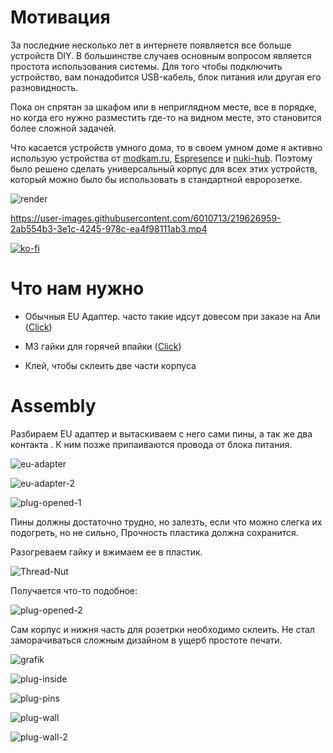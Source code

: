 # Мотивация

За последние несколько лет в интернете появляется все больше устройств DIY. В большинстве случаев основным вопросом является простота использования системы. Для того чтобы подключить устройство, вам понадобится USB-кабель, блок питания или другая его разновидность.

Пока он спрятан за шкафом или в неприглядном месте, все в порядке, но когда его нужно разместить где-то на видном месте, это становится более сложной задачей.

Что касается устройств умного дома, то в своем умном доме я активно использую устройства от [modkam.ru](https://modkam.ru/2022/12/14/presence_sensor/), [Espresence](https://espresense.com/) и [nuki-hub](https://github.com/technyon/nuki_hub). Поэтому было решено сделать универсальный корпус для всех этих устройств, который можно было бы использовать в стандартной евророзетке.

![render](https://github.com/Diddlik/eu-plug-diy-case/blob/main/images/render.png)

https://user-images.githubusercontent.com/6010713/219626959-2ab554b3-3e1c-4245-978c-ea4f98111ab3.mp4


[![ko-fi](https://ko-fi.com/img/githubbutton_sm.svg)](https://ko-fi.com/V7V2IUF3M)


# Что нам нужно

- Обычныя EU Адаптер. часто такие идсут довесом при заказе на Али ([Click](https://alishort.com/WNKiC))

- M3 гайки для горячей впайки ([Click](https://alishort.com/acRTb))

- Клей, чтобы склеить две части корпуса

  


# Assembly

Разбираем EU адаптер и вытаскиваем с него сами пины, а так же два контакта . К ним позже припаиваются провода от блока питания. 

![eu-adapter](https://github.com/Diddlik/eu-plug-diy-case/blob/main/images/eu-adapter.jpg)

![eu-adapter-2](https://github.com/Diddlik/eu-plug-diy-case/blob/main/images/eu-adapter-2.jpg)

![plug-opened-1](https://github.com/Diddlik/eu-plug-diy-case/blob/main/images/plug-opened-1.jpg)

Пины должны достаточно трудно, но залезть, если что можно слегка их подогреть, но не сильно, Прочность пластика должна сохранится.    

Разогреваем гайку и вжимаем ее в пластик. 

![Thread-Nut](https://github.com/Diddlik/eu-plug-diy-case/blob/main/images/Thread-Nut.jpg)

Получается что-то подобное:

![plug-opened-2](https://github.com/Diddlik/eu-plug-diy-case/blob/main/images/plug-opened-2.jpg)

Сам корпус и нижня часть для розетрки необходимо склеить. Не стал заморачиваться сложным дизайном в ущерб простоте печати. 

![grafik](https://user-images.githubusercontent.com/6010713/219852346-88479e2a-5c31-4f82-a713-1cc7d1ec5373.png)

![plug-inside](https://github.com/Diddlik/eu-plug-diy-case/blob/main/images/plug-inside.jpg)

![plug-pins](https://github.com/Diddlik/eu-plug-diy-case/blob/main/images/plug-pins.jpg)

![plug-wall](https://github.com/Diddlik/eu-plug-diy-case/blob/main/images/plug-wall.jpg)

![plug-wall-2](https://github.com/Diddlik/eu-plug-diy-case/blob/main/images/plug-wall-2.jpg)

